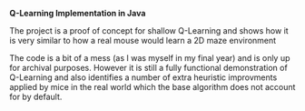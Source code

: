 <b>Q-Learning Implementation in Java</b>
<p>The project is a proof of concept for shallow Q-Learning and shows how it is very similar to how a real mouse would learn a 2D maze environment</p>
<p>The code is a bit of a mess (as I was myself in my final year) and is only up for archival purposes.  However it is still a fully functional demonstration of Q-Learning and also identifies a number of extra heuristic improvments applied by mice in the real world which the base algorithm does not account for by default.</p>
